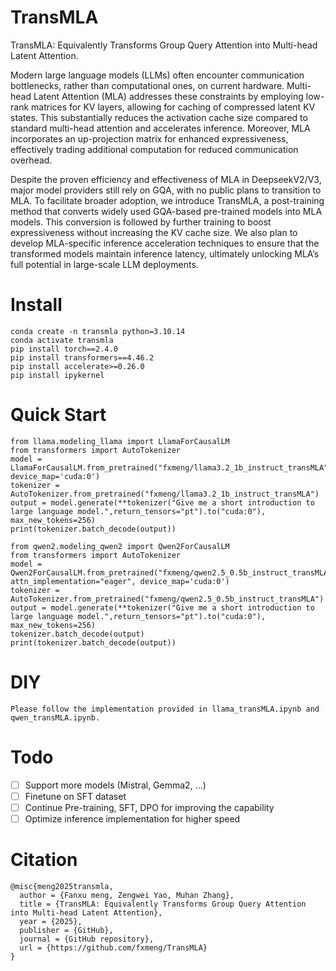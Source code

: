 # TransMLA
TransMLA: Equivalently Transforms Group Query Attention into Multi-head Latent Attention.

Modern large language models (LLMs) often encounter communication bottlenecks, rather than computational ones, on current hardware. Multi-head Latent Attention (MLA) addresses these constraints by employing low-rank matrices for KV layers, allowing for caching of compressed latent KV states. This substantially reduces the activation cache size compared to standard multi-head attention and accelerates inference. Moreover, MLA incorporates an up-projection matrix for enhanced expressiveness, effectively trading additional computation for reduced communication overhead.

Despite the proven efficiency and effectiveness of MLA in DeepseekV2/V3, major model providers still rely on GQA, with no public plans to transition to MLA. To facilitate broader adoption, we introduce TransMLA, a post-training method that converts widely used GQA-based pre-trained models into MLA models. This conversion is followed by further training to boost expressiveness without increasing the KV cache size. We also plan to develop MLA-specific inference acceleration techniques to ensure that the transformed models maintain inference latency, ultimately unlocking MLA’s full potential in large-scale LLM deployments.
# Install
```
conda create -n transmla python=3.10.14
conda activate transmla
pip install torch==2.4.0
pip install transformers==4.46.2 
pip install accelerate>=0.26.0
pip install ipykernel
```
# Quick Start
```
from llama.modeling_llama import LlamaForCausalLM
from transformers import AutoTokenizer
model = LlamaForCausalLM.from_pretrained("fxmeng/llama3.2_1b_instruct_transMLA", device_map='cuda:0')
tokenizer = AutoTokenizer.from_pretrained("fxmeng/llama3.2_1b_instruct_transMLA")
output = model.generate(**tokenizer("Give me a short introduction to large language model.",return_tensors="pt").to("cuda:0"), max_new_tokens=256)
print(tokenizer.batch_decode(output))
```
```
from qwen2.modeling_qwen2 import Qwen2ForCausalLM
from transformers import AutoTokenizer
model = Qwen2ForCausalLM.from_pretrained("fxmeng/qwen2.5_0.5b_instruct_transMLA", attn_implementation="eager", device_map='cuda:0')
tokenizer = AutoTokenizer.from_pretrained("fxmeng/qwen2.5_0.5b_instruct_transMLA")
output = model.generate(**tokenizer("Give me a short introduction to large language model.",return_tensors="pt").to("cuda:0"), max_new_tokens=256)
tokenizer.batch_decode(output)
print(tokenizer.batch_decode(output))
```

# DIY
```
Please follow the implementation provided in llama_transMLA.ipynb and qwen_transMLA.ipynb.
```

# Todo
- [ ] Support more models (Mistral, Gemma2, ...)
- [ ] Finetune on SFT dataset
- [ ] Continue Pre-training, SFT, DPO for improving the capability
- [ ] Optimize inference implementation for higher speed

# Citation
```
@misc{meng2025transmla,
  author = {Fanxu meng, Zengwei Yao, Muhan Zhang},
  title = {TransMLA: Equivalently Transforms Group Query Attention into Multi-head Latent Attention},
  year = {2025},
  publisher = {GitHub},
  journal = {GitHub repository},
  url = {https://github.com/fxmeng/TransMLA}
}
```